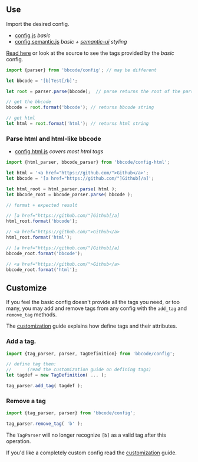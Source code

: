 ## Use
Import the desired config.

* [config.js](../src/config.js) *basic*
* [config.semantic.js](../src/config-semantic.js) *basic + [semantic-ui](https://github.com/Semantic-Org/Semantic-UI) styling*

[Read here](basic_config.md) or look at the source to see the tags provided by the *basic* config.

```js
import {parser} from 'bbcode/config'; // may be different

let bbcode = '[b]Test[/b]';

let root = parser.parse(bbcode);  // parse returns the root of the parsed text.

// get the bbcode
bbcode = root.format('bbcode'); // returns bbcode string

// get html
let html = root.format('html'); // returns html string
```


### Parse html and html-like bbcode
* [config.html.js](../src/config.html.js) *covers most html tags*

```js
import {html_parser, bbcode_parser} from 'bbcode/config-html';

let html = '<a href="https://github.com/">Github</a>';
let bbcode = '[a href="https://github.com/"]Github[/a]';

let html_root = html_parser.parse( html );
let bbcode_root = bbcode_parser.parse( bbcode );

// format + expected result

// [a href="https://github.com/"]Github[/a]
html_root.format('bbcode');

// <a href="https://github.com/">Github</a>
html_root.format('html');

// [a href="https://github.com/"]Github[/a]
bbcode_root.format('bbcode');

// <a href="https://github.com/">Github</a>
bbcode_root.format('html');
```

## Customize
If you feel the basic config doesn't provide all the tags you need, or too many, you may add and remove tags from any config with the `add_tag` and `remove_tag` methods.

The [customization](customize.md) guide explains how define tags and their attributes.

### Add a tag.
```js
import {tag_parser, parser, TagDefinition} from 'bbcode/config';

// define tag then:
//      (read the customization guide on defining tags)
let tagdef = new TagDefinition( ... );

tag_parser.add_tag( tagdef ); 
```

### Remove a tag
```js
import {tag_parser, parser} from 'bbcode/config';

tag_parser.remove_tag( 'b' );
```
The `TagParser` will no longer recognize `[b]` as a valid tag after this operation.

If you'd like a completely custom config read the [customization](customize.md) guide.
